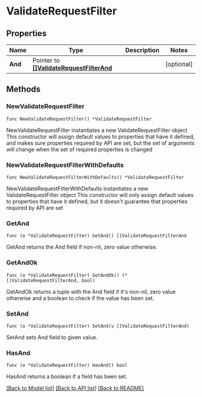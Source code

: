 # ValidateRequestFilter

## Properties

Name | Type | Description | Notes
------------ | ------------- | ------------- | -------------
**And** | Pointer to [**[]ValidateRequestFilterAnd**](ValidateRequestFilterAnd.md) |  | [optional] 

## Methods

### NewValidateRequestFilter

`func NewValidateRequestFilter() *ValidateRequestFilter`

NewValidateRequestFilter instantiates a new ValidateRequestFilter object
This constructor will assign default values to properties that have it defined,
and makes sure properties required by API are set, but the set of arguments
will change when the set of required properties is changed

### NewValidateRequestFilterWithDefaults

`func NewValidateRequestFilterWithDefaults() *ValidateRequestFilter`

NewValidateRequestFilterWithDefaults instantiates a new ValidateRequestFilter object
This constructor will only assign default values to properties that have it defined,
but it doesn't guarantee that properties required by API are set

### GetAnd

`func (o *ValidateRequestFilter) GetAnd() []ValidateRequestFilterAnd`

GetAnd returns the And field if non-nil, zero value otherwise.

### GetAndOk

`func (o *ValidateRequestFilter) GetAndOk() (*[]ValidateRequestFilterAnd, bool)`

GetAndOk returns a tuple with the And field if it's non-nil, zero value otherwise
and a boolean to check if the value has been set.

### SetAnd

`func (o *ValidateRequestFilter) SetAnd(v []ValidateRequestFilterAnd)`

SetAnd sets And field to given value.

### HasAnd

`func (o *ValidateRequestFilter) HasAnd() bool`

HasAnd returns a boolean if a field has been set.


[[Back to Model list]](../README.md#documentation-for-models) [[Back to API list]](../README.md#documentation-for-api-endpoints) [[Back to README]](../README.md)


